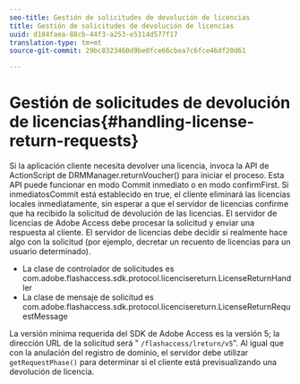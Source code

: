 ```yaml
---
seo-title: Gestión de solicitudes de devolución de licencias
title: Gestión de solicitudes de devolución de licencias
uuid: d184faea-88cb-44f3-a253-e5314d577f17
translation-type: tm+mt
source-git-commit: 29bc8323460d9be0fce66cbea7c6fce46df20d61

---
```



# Gestión de solicitudes de devolución de licencias{#handling-license-return-requests}

Si la aplicación cliente necesita devolver una licencia, invoca la API de ActionScript de DRMManager.returnVoucher() para iniciar el proceso. Esta API puede funcionar en modo Commit inmediato o en modo confirmFirst. Si inmediatosCommit está establecido en true, el cliente eliminará las licencias locales inmediatamente, sin esperar a que el servidor de licencias confirme que ha recibido la solicitud de devolución de las licencias. El servidor de licencias de Adobe Access debe procesar la solicitud y enviar una respuesta al cliente. El servidor de licencias debe decidir si realmente hace algo con la solicitud (por ejemplo, decretar un recuento de licencias para un usuario determinado).

* La clase de controlador de solicitudes es com.adobe.flashaccess.sdk.protocol.licencisereturn.LicenseReturnHandler
* La clase de mensaje de solicitud es com.adobe.flashaccess.sdk.protocol.licencisereturn.LicenseReturnRequestMessage

La versión mínima requerida del SDK de Adobe Access es la versión 5; la dirección URL de la solicitud será &quot; `/flashaccess/lreturn/v5`&quot;. Al igual que con la anulación del registro de dominio, el servidor debe utilizar `getRequestPhase()` para determinar si el cliente está previsualizando una devolución de licencia.
